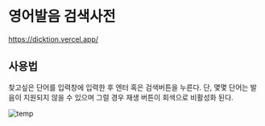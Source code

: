 # 영어발음 검색사전
https://dicktion.vercel.app/

## 사용법
찾고싶은 단어를 입력창에 입력한 후 엔터 혹은 검색버튼을 누른다.
단, 몇몇 단어는 발음이 지원되지 않을 수 있으며 그럴 경우 재생 버튼이 회색으로 비활성화 된다.

![temp](https://user-images.githubusercontent.com/76833478/160765164-58992135-4f0b-4223-b17c-64e1e6e62cda.gif)

